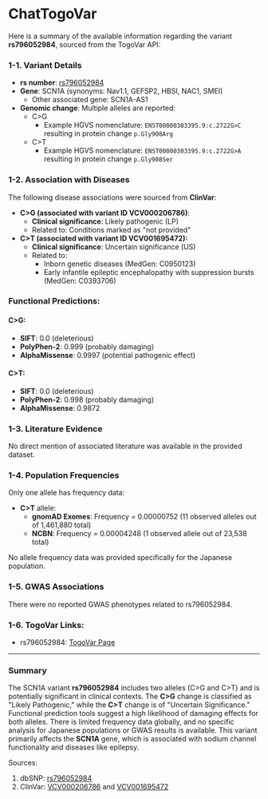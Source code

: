 # ChatTogoVar

Here is a summary of the available information regarding the variant **rs796052984**, sourced from the TogoVar API:

### 1-1. Variant Details
- **rs number**: [rs796052984](https://identifiers.org/dbsnp/rs796052984)
- **Gene**: SCN1A (synonyms: Nav1.1, GEFSP2, HBSI, NAC1, SMEI)
  - Other associated gene: SCN1A-AS1
- **Genomic change**: Multiple alleles are reported:
  - C>G
    - Example HGVS nomenclature: `ENST00000303395.9:c.2722G>C` resulting in protein change `p.Gly908Arg`
  - C>T
    - Example HGVS nomenclature: `ENST00000303395.9:c.2722G>A` resulting in protein change `p.Gly908Ser`

### 1-2. Association with Diseases
The following disease associations were sourced from **ClinVar**:
- **C>G (associated with variant ID VCV000206786)**:
  - **Clinical significance**: Likely pathogenic (LP)
  - Related to: Conditions marked as "not provided"
- **C>T (associated with variant ID VCV001695472):**
  - **Clinical significance**: Uncertain significance (US)
  - Related to:
    - Inborn genetic diseases (MedGen: C0950123)
    - Early infantile epileptic encephalopathy with suppression bursts (MedGen: C0393706)

### Functional Predictions:
#### C>G:
- **SIFT**: 0.0 (deleterious)
- **PolyPhen-2**: 0.999 (probably damaging)
- **AlphaMissense**: 0.9997 (potential pathogenic effect)
#### C>T:
- **SIFT**: 0.0 (deleterious)
- **PolyPhen-2**: 0.998 (probably damaging)
- **AlphaMissense**: 0.9872

### 1-3. Literature Evidence
No direct mention of associated literature was available in the provided dataset.

### 1-4. Population Frequencies
Only one allele has frequency data:
- **C>T** allele:
  - **gnomAD Exomes**: Frequency = 0.00000752 (11 observed alleles out of 1,461,880 total)
  - **NCBN**: Frequency = 0.00004248 (1 observed allele out of 23,538 total)

No allele frequency data was provided specifically for the Japanese population.

### 1-5. GWAS Associations
There were no reported GWAS phenotypes related to rs796052984.

### 1-6. TogoVar Links:
- rs796052984: [TogoVar Page](https://togovar.biosciencedbc.jp/search?variants=rs796052984)
  
---

### Summary
The SCN1A variant **rs796052984** includes two alleles (C>G and C>T) and is potentially significant in clinical contexts. The **C>G** change is classified as "Likely Pathogenic," while the **C>T** change is of "Uncertain Significance." Functional prediction tools suggest a high likelihood of damaging effects for both alleles. There is limited frequency data globally, and no specific analysis for Japanese populations or GWAS results is available. This variant primarily affects the **SCN1A** gene, which is associated with sodium channel functionality and diseases like epilepsy. 

Sources:
1. dbSNP: [rs796052984](https://identifiers.org/dbsnp/rs796052984)
2. ClinVar: [VCV000206786](https://www.ncbi.nlm.nih.gov/clinvar/variation/206786) and [VCV001695472](https://www.ncbi.nlm.nih.gov/clinvar/variation/1695472)